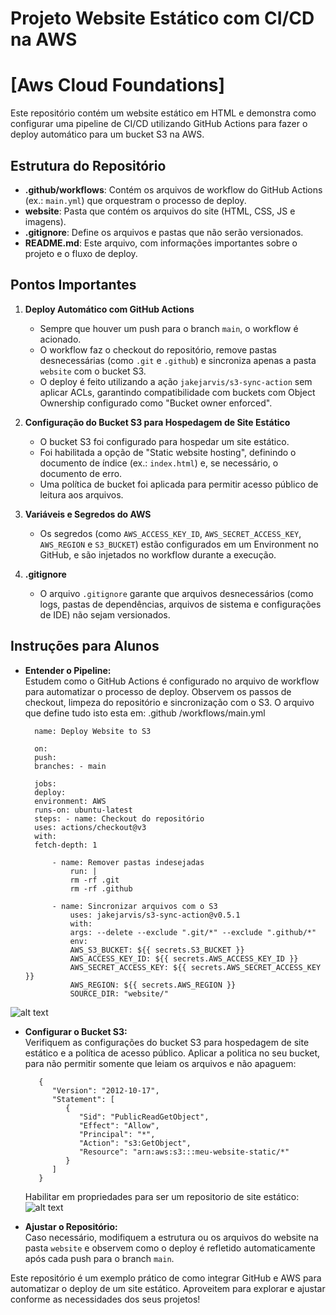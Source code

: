 # Projeto Website Estático com CI/CD na AWS

# [Aws Cloud Foundations]

Este repositório contém um website estático em HTML e demonstra como configurar uma pipeline de CI/CD utilizando GitHub Actions para fazer o deploy automático para um bucket S3 na AWS.

## Estrutura do Repositório

- **.github/workflows**: Contém os arquivos de workflow do GitHub Actions (ex.: `main.yml`) que orquestram o processo de deploy.
- **website**: Pasta que contém os arquivos do site (HTML, CSS, JS e imagens).
- **.gitignore**: Define os arquivos e pastas que não serão versionados.
- **README.md**: Este arquivo, com informações importantes sobre o projeto e o fluxo de deploy.

## Pontos Importantes 

1. **Deploy Automático com GitHub Actions**

   - Sempre que houver um push para o branch `main`, o workflow é acionado.
   - O workflow faz o checkout do repositório, remove pastas desnecessárias (como `.git` e `.github`) e sincroniza apenas a pasta `website` com o bucket S3.
   - O deploy é feito utilizando a ação `jakejarvis/s3-sync-action` sem aplicar ACLs, garantindo compatibilidade com buckets com Object Ownership configurado como "Bucket owner enforced".

2. **Configuração do Bucket S3 para Hospedagem de Site Estático**

   - O bucket S3 foi configurado para hospedar um site estático.
   - Foi habilitada a opção de "Static website hosting", definindo o documento de índice (ex.: `index.html`) e, se necessário, o documento de erro.
   - Uma política de bucket foi aplicada para permitir acesso público de leitura aos arquivos.

3. **Variáveis e Segredos do AWS**

   - Os segredos (como `AWS_ACCESS_KEY_ID`, `AWS_SECRET_ACCESS_KEY`, `AWS_REGION` e `S3_BUCKET`) estão configurados em um Environment no GitHub, e são injetados no workflow durante a execução.

4. **.gitignore**
   - O arquivo `.gitignore` garante que arquivos desnecessários (como logs, pastas de dependências, arquivos de sistema e configurações de IDE) não sejam versionados.

## Instruções para Alunos

- **Entender o Pipeline:**  
   Estudem como o GitHub Actions é configurado no arquivo de workflow para automatizar o processo de deploy. Observem os passos de checkout, limpeza do repositório e sincronização com o S3.
  O arquivo que define tudo isto esta em: .github
  /workflows/main.yml

        name: Deploy Website to S3

        on:
        push:
        branches: - main

        jobs:
        deploy:
        environment: AWS
        runs-on: ubuntu-latest
        steps: - name: Checkout do repositório
        uses: actions/checkout@v3
        with:
        fetch-depth: 1

            - name: Remover pastas indesejadas
                run: |
                rm -rf .git
                rm -rf .github

            - name: Sincronizar arquivos com o S3
                uses: jakejarvis/s3-sync-action@v0.5.1
                with:
                args: --delete --exclude ".git/*" --exclude ".github/*"
                env:
                AWS_S3_BUCKET: ${{ secrets.S3_BUCKET }}
                AWS_ACCESS_KEY_ID: ${{ secrets.AWS_ACCESS_KEY_ID }}
                AWS_SECRET_ACCESS_KEY: ${{ secrets.AWS_SECRET_ACCESS_KEY }}
                AWS_REGION: ${{ secrets.AWS_REGION }}
                SOURCE_DIR: "website/"

![alt text](image.png)

- **Configurar o Bucket S3:**  
  Verifiquem as configurações do bucket S3 para hospedagem de site estático e a política de acesso público.
  Aplicar a politica no seu bucket, para não permitir somente que leiam os arquivos e não apaguem:

         {
            "Version": "2012-10-17",
            "Statement": [
               {
                  "Sid": "PublicReadGetObject",
                  "Effect": "Allow",
                  "Principal": "*",
                  "Action": "s3:GetObject",
                  "Resource": "arn:aws:s3:::meu-website-static/*"
               }
            ]
         }

  Habilitar em propriedades para ser um repositorio de site estático:
  ![alt text](image-1.png)

- **Ajustar o Repositório:**  
  Caso necessário, modifiquem a estrutura ou os arquivos do website na pasta `website` e observem como o deploy é refletido automaticamente após cada push para o branch `main`.

Este repositório é um exemplo prático de como integrar GitHub e AWS para automatizar o deploy de um site estático. Aproveitem para explorar e ajustar conforme as necessidades dos seus projetos!
